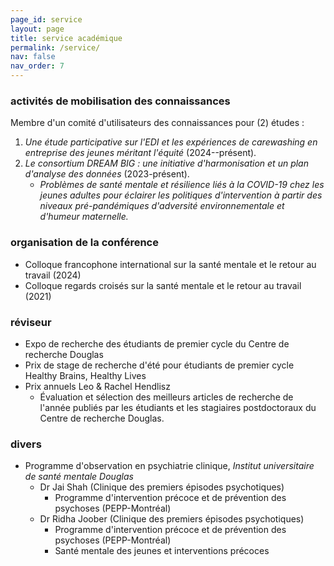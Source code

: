 ```yaml
---
page_id: service
layout: page
title: service académique
permalink: /service/
nav: false
nav_order: 7
---
```


### activités de mobilisation des connaissances

Membre d'un comité d'utilisateurs des connaissances pour (2) études :

1. _Une étude participative sur l'EDI et les expériences de carewashing en entreprise des jeunes méritant l'équité_ (2024--présent).
2. _Le consortium DREAM BIG : une initiative d'harmonisation et un plan d'analyse des données_ (2023-présent).
   - _Problèmes de santé mentale et résilience liés à la COVID-19 chez les jeunes adultes pour éclairer les politiques d'intervention à partir des niveaux pré-pandémiques d'adversité environnementale et d'humeur maternelle._

### organisation de la conférence

- Colloque francophone international sur la santé mentale et le retour au travail (2024)
- Colloque regards croisés sur la santé mentale et le retour au travail (2021)

### réviseur

- Expo de recherche des étudiants de premier cycle du Centre de recherche Douglas
- Prix de stage de recherche d'été pour étudiants de premier cycle Healthy Brains, Healthy Lives
- Prix annuels Leo & Rachel Hendlisz
  - Évaluation et sélection des meilleurs articles de recherche de l'année publiés par les étudiants et les stagiaires postdoctoraux du Centre de recherche Douglas.

### divers

- Programme d'observation en psychiatrie clinique, _Institut universitaire de santé mentale Douglas_
  - Dr Jai Shah (Clinique des premiers épisodes psychotiques)
    - Programme d'intervention précoce et de prévention des psychoses (PEPP-Montréal)
  - Dr Ridha Joober (Clinique des premiers épisodes psychotiques)
    - Programme d'intervention précoce et de prévention des psychoses (PEPP-Montréal)
    - Santé mentale des jeunes et interventions précoces